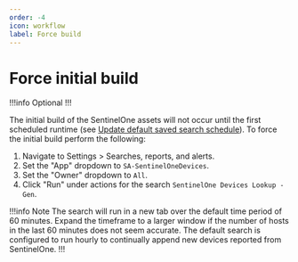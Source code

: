 ```yaml
---
order: -4
icon: workflow
label: Force build
---
```


# Force initial build

!!!info Optional
!!!

The initial build of the SentinelOne assets will not occur until the first scheduled runtime (see [Update default saved search schedule](scheduled-search.md)). To force the initial build perform the following:

1. Navigate to Settings > Searches, reports, and alerts.
2. Set the "App" dropdown to `SA-SentinelOneDevices`.
3. Set the "Owner" dropdown to `All`.
4. Click "Run" under actions for the search `SentinelOne Devices Lookup - Gen`.

!!!info Note
The search will run in a new tab over the default time period of 60 minutes. Expand the timeframe to a larger window if the number of hosts in the last 60 minutes does not seem accurate. The default search is configured to run hourly to continually append new devices reported from SentinelOne.
!!!